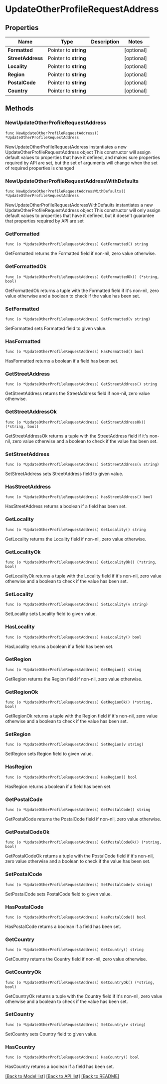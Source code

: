 # UpdateOtherProfileRequestAddress

## Properties

Name | Type | Description | Notes
------------ | ------------- | ------------- | -------------
**Formatted** | Pointer to **string** |  | [optional] 
**StreetAddress** | Pointer to **string** |  | [optional] 
**Locality** | Pointer to **string** |  | [optional] 
**Region** | Pointer to **string** |  | [optional] 
**PostalCode** | Pointer to **string** |  | [optional] 
**Country** | Pointer to **string** |  | [optional] 

## Methods

### NewUpdateOtherProfileRequestAddress

`func NewUpdateOtherProfileRequestAddress() *UpdateOtherProfileRequestAddress`

NewUpdateOtherProfileRequestAddress instantiates a new UpdateOtherProfileRequestAddress object
This constructor will assign default values to properties that have it defined,
and makes sure properties required by API are set, but the set of arguments
will change when the set of required properties is changed

### NewUpdateOtherProfileRequestAddressWithDefaults

`func NewUpdateOtherProfileRequestAddressWithDefaults() *UpdateOtherProfileRequestAddress`

NewUpdateOtherProfileRequestAddressWithDefaults instantiates a new UpdateOtherProfileRequestAddress object
This constructor will only assign default values to properties that have it defined,
but it doesn't guarantee that properties required by API are set

### GetFormatted

`func (o *UpdateOtherProfileRequestAddress) GetFormatted() string`

GetFormatted returns the Formatted field if non-nil, zero value otherwise.

### GetFormattedOk

`func (o *UpdateOtherProfileRequestAddress) GetFormattedOk() (*string, bool)`

GetFormattedOk returns a tuple with the Formatted field if it's non-nil, zero value otherwise
and a boolean to check if the value has been set.

### SetFormatted

`func (o *UpdateOtherProfileRequestAddress) SetFormatted(v string)`

SetFormatted sets Formatted field to given value.

### HasFormatted

`func (o *UpdateOtherProfileRequestAddress) HasFormatted() bool`

HasFormatted returns a boolean if a field has been set.

### GetStreetAddress

`func (o *UpdateOtherProfileRequestAddress) GetStreetAddress() string`

GetStreetAddress returns the StreetAddress field if non-nil, zero value otherwise.

### GetStreetAddressOk

`func (o *UpdateOtherProfileRequestAddress) GetStreetAddressOk() (*string, bool)`

GetStreetAddressOk returns a tuple with the StreetAddress field if it's non-nil, zero value otherwise
and a boolean to check if the value has been set.

### SetStreetAddress

`func (o *UpdateOtherProfileRequestAddress) SetStreetAddress(v string)`

SetStreetAddress sets StreetAddress field to given value.

### HasStreetAddress

`func (o *UpdateOtherProfileRequestAddress) HasStreetAddress() bool`

HasStreetAddress returns a boolean if a field has been set.

### GetLocality

`func (o *UpdateOtherProfileRequestAddress) GetLocality() string`

GetLocality returns the Locality field if non-nil, zero value otherwise.

### GetLocalityOk

`func (o *UpdateOtherProfileRequestAddress) GetLocalityOk() (*string, bool)`

GetLocalityOk returns a tuple with the Locality field if it's non-nil, zero value otherwise
and a boolean to check if the value has been set.

### SetLocality

`func (o *UpdateOtherProfileRequestAddress) SetLocality(v string)`

SetLocality sets Locality field to given value.

### HasLocality

`func (o *UpdateOtherProfileRequestAddress) HasLocality() bool`

HasLocality returns a boolean if a field has been set.

### GetRegion

`func (o *UpdateOtherProfileRequestAddress) GetRegion() string`

GetRegion returns the Region field if non-nil, zero value otherwise.

### GetRegionOk

`func (o *UpdateOtherProfileRequestAddress) GetRegionOk() (*string, bool)`

GetRegionOk returns a tuple with the Region field if it's non-nil, zero value otherwise
and a boolean to check if the value has been set.

### SetRegion

`func (o *UpdateOtherProfileRequestAddress) SetRegion(v string)`

SetRegion sets Region field to given value.

### HasRegion

`func (o *UpdateOtherProfileRequestAddress) HasRegion() bool`

HasRegion returns a boolean if a field has been set.

### GetPostalCode

`func (o *UpdateOtherProfileRequestAddress) GetPostalCode() string`

GetPostalCode returns the PostalCode field if non-nil, zero value otherwise.

### GetPostalCodeOk

`func (o *UpdateOtherProfileRequestAddress) GetPostalCodeOk() (*string, bool)`

GetPostalCodeOk returns a tuple with the PostalCode field if it's non-nil, zero value otherwise
and a boolean to check if the value has been set.

### SetPostalCode

`func (o *UpdateOtherProfileRequestAddress) SetPostalCode(v string)`

SetPostalCode sets PostalCode field to given value.

### HasPostalCode

`func (o *UpdateOtherProfileRequestAddress) HasPostalCode() bool`

HasPostalCode returns a boolean if a field has been set.

### GetCountry

`func (o *UpdateOtherProfileRequestAddress) GetCountry() string`

GetCountry returns the Country field if non-nil, zero value otherwise.

### GetCountryOk

`func (o *UpdateOtherProfileRequestAddress) GetCountryOk() (*string, bool)`

GetCountryOk returns a tuple with the Country field if it's non-nil, zero value otherwise
and a boolean to check if the value has been set.

### SetCountry

`func (o *UpdateOtherProfileRequestAddress) SetCountry(v string)`

SetCountry sets Country field to given value.

### HasCountry

`func (o *UpdateOtherProfileRequestAddress) HasCountry() bool`

HasCountry returns a boolean if a field has been set.


[[Back to Model list]](../README.md#documentation-for-models) [[Back to API list]](../README.md#documentation-for-api-endpoints) [[Back to README]](../README.md)


